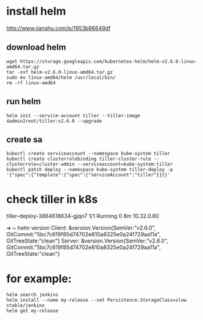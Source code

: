 # install helm  
http://www.jianshu.com/p/1953b86649df
## download helm
```
wget https://storage.googleapis.com/kubernetes-helm/helm-v2.6.0-linux-amd64.tar.gz
tar -xvf helm-v2.6.0-linux-amd64.tar.gz
sudo mv linux-amd64/helm /usr/local/bin/
rm -rf linux-amd64
```
## run helm
```
helm init --service-account tiller --tiller-image 4admin2root/tiller:v2.6.0 --upgrade
```
## create sa
```
kubectl create serviceaccount --namespace kube-system tiller
kubectl create clusterrolebinding tiller-cluster-rule --clusterrole=cluster-admin --serviceaccount=kube-system:tiller
kubectl patch deploy --namespace kube-system tiller-deploy -p '{"spec":{"template":{"spec":{"serviceAccount":"tiller"}}}}'
```
# check tiller in k8s
tiller-deploy-3864618634-gjqn7                             1/1       Running   0          8m        10.32.0.60   

➜  ~ helm version
Client: &version.Version{SemVer:"v2.6.0", GitCommit:"5bc7c619f85d74702e810a8325e0a24f729aa11a", GitTreeState:"clean"}
Server: &version.Version{SemVer:"v2.6.0", GitCommit:"5bc7c619f85d74702e810a8325e0a24f729aa11a", GitTreeState:"clean"}

# for example:
```
helm search jenkins
helm install --name my-release --set Persistence.StorageClass=slow stable/jenkins
helm get my-release
```
